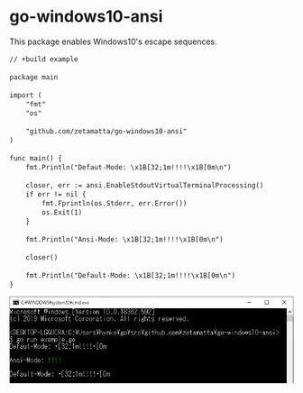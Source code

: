 go-windows10-ansi
=================

This package enables Windows10's escape sequences.

```
// +build example

package main

import (
    "fmt"
    "os"

    "github.com/zetamatta/go-windows10-ansi"
)

func main() {
    fmt.Println("Defaut-Mode: \x1B[32;1m!!!!\x1B[0m\n")

    closer, err := ansi.EnableStdoutVirtualTerminalProcessing()
    if err != nil {
        fmt.Fprintln(os.Stderr, err.Error())
        os.Exit(1)
    }

    fmt.Println("Ansi-Mode: \x1B[32;1m!!!!\x1B[0m\n")

    closer()

    fmt.Println("Default-Mode: \x1B[32;1m!!!!\x1B[0m\n")
}
```

<img src="example.png" />
